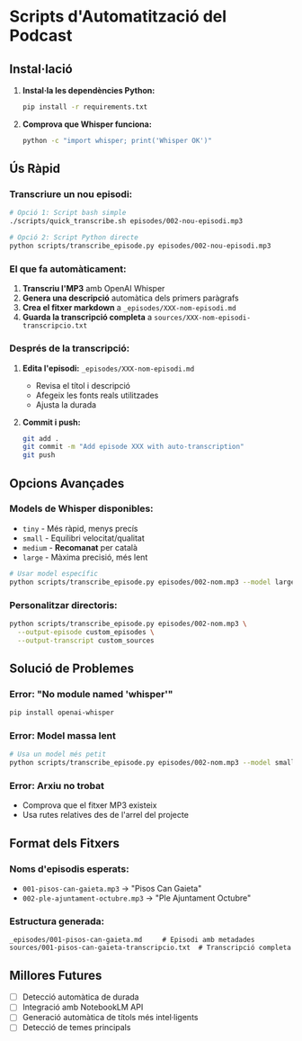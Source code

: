 # Scripts d'Automatització del Podcast

## Instal·lació

1. **Instal·la les dependències Python:**
   ```bash
   pip install -r requirements.txt
   ```

2. **Comprova que Whisper funciona:**
   ```bash
   python -c "import whisper; print('Whisper OK')"
   ```

## Ús Ràpid

### Transcriure un nou episodi:

```bash
# Opció 1: Script bash simple
./scripts/quick_transcribe.sh episodes/002-nou-episodi.mp3

# Opció 2: Script Python directe
python scripts/transcribe_episode.py episodes/002-nou-episodi.mp3
```

### El que fa automàticament:

1. **Transcriu l'MP3** amb OpenAI Whisper
2. **Genera una descripció** automàtica dels primers paràgrafs
3. **Crea el fitxer markdown** a `_episodes/XXX-nom-episodi.md`
4. **Guarda la transcripció completa** a `sources/XXX-nom-episodi-transcripcio.txt`

### Després de la transcripció:

1. **Edita l'episodi:** `_episodes/XXX-nom-episodi.md`
   - Revisa el títol i descripció
   - Afegeix les fonts reals utilitzades
   - Ajusta la durada

2. **Commit i push:**
   ```bash
   git add .
   git commit -m "Add episode XXX with auto-transcription"
   git push
   ```

## Opcions Avançades

### Models de Whisper disponibles:
- `tiny` - Més ràpid, menys precís
- `small` - Equilibri velocitat/qualitat
- `medium` - **Recomanat** per català
- `large` - Màxima precisió, més lent

```bash
# Usar model específic
python scripts/transcribe_episode.py episodes/002-nom.mp3 --model large
```

### Personalitzar directoris:
```bash
python scripts/transcribe_episode.py episodes/002-nom.mp3 \
  --output-episode custom_episodes \
  --output-transcript custom_sources
```

## Solució de Problemes

### Error: "No module named 'whisper'"
```bash
pip install openai-whisper
```

### Error: Model massa lent
```bash
# Usa un model més petit
python scripts/transcribe_episode.py episodes/002-nom.mp3 --model small
```

### Error: Arxiu no trobat
- Comprova que el fitxer MP3 existeix
- Usa rutes relatives des de l'arrel del projecte

## Format dels Fitxers

### Noms d'episodis esperats:
- `001-pisos-can-gaieta.mp3` → "Pisos Can Gaieta"
- `002-ple-ajuntament-octubre.mp3` → "Ple Ajuntament Octubre"

### Estructura generada:
```
_episodes/001-pisos-can-gaieta.md     # Episodi amb metadades
sources/001-pisos-can-gaieta-transcripcio.txt  # Transcripció completa
```

## Millores Futures

- [ ] Detecció automàtica de durada
- [ ] Integració amb NotebookLM API
- [ ] Generació automàtica de títols més intel·ligents
- [ ] Detecció de temes principals